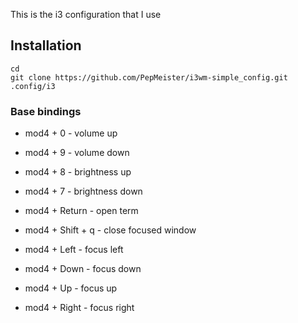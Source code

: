 
This is the i3 configuration that I use


## Installation

```
cd
git clone https://github.com/PepMeister/i3wm-simple_config.git .config/i3
```

### Base bindings


* mod4 + 0 - volume up
* mod4 + 9 - volume down

* mod4 + 8 - brightness up
* mod4 + 7 - brightness down

* mod4 + Return - open term
* mod4 + Shift + q - close focused window

* mod4 + Left - focus left
* mod4 + Down - focus down
* mod4 + Up - focus up
* mod4 + Right - focus right


